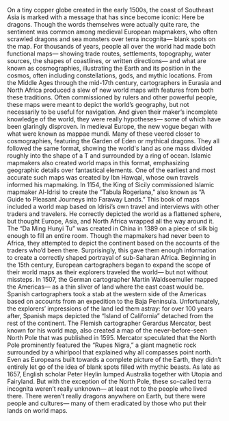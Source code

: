 On a tiny copper globe created in the early 1500s, the coast of Southeast Asia is marked  with a message that has since become iconic: Here be dragons. Though the words themselves were actually quite rare, the sentiment was common among medieval European mapmakers, who often scrawled dragons  and sea monsters over terra incognita— blank spots on the map. For thousands of years, people all over  the world had made both functional maps— showing trade routes, settlements,  topography, water sources, the shapes of coastlines,  or written directions— and what are known as cosmographies, illustrating the Earth  and its position in the cosmos, often including constellations, gods,  and mythic locations. From the Middle Ages through the mid-17th century, cartographers in Eurasia and North Africa produced a slew of new world maps with features from both these traditions. Often commissioned by rulers and other powerful people, these maps were meant to depict the world’s geography, but not necessarily to be useful for navigation. And given their maker’s incomplete knowledge of the world, they were really hypotheses— some of which have been  glaringly disproven. In medieval Europe, the new vogue began with what were known as mappae mundi. Many of these veered closer to cosmographies, featuring the Garden of Eden or mythical dragons. They all followed the same format, showing the world's land as one mass divided roughly into the shape of a T and surrounded by a ring of ocean. Islamic mapmakers also created world maps in this format, emphasizing geographic details over fantastical elements. One of the earliest and most accurate such maps was created by Ibn Hawqal, whose own travels informed his mapmaking. In 1154, the King of Sicily commissioned Islamic mapmaker Al-Idrisi to create the “Tabula Rogeriana,” also known as “A Guide to Pleasant  Journeys into Faraway Lands.” This book of maps included a world map based on Idrisi’s own travel and interviews with other traders and travelers. He correctly depicted the world  as a flattened sphere, but thought Europe, Asia, and North Africa wrapped all the way around it. The “Da Ming Hunyi Tu” was created  in China in 1389 on a piece of silk big enough  to fill an entire room. Though the mapmakers had  never been to Africa, they attempted to depict the continent based on the accounts of the traders who’d been there. Surprisingly, this gave them enough information to create a correctly shaped portrayal  of sub-Saharan Africa. Beginning in the 15th century,  European cartographers began to expand the scope of their world maps as their explorers traveled the world— but not without missteps. In 1507, the German cartographer  Martin Waldseemuller mapped the Americas— as a thin sliver of land  where the east coast would be. Spanish cartographers took a stab  at the western side of the Americas based on accounts from an expedition  to the Baja Peninsula. Unfortunately, the explorers’ impressions  of the land led them astray: for over 100 years after, Spanish maps  depicted the “Island of California” detached from the rest of the continent. The Flemish cartographer  Gerardus Mercator, best known for his world map, also created a map  of the never-before-seen North Pole that was published in 1595. Mercator speculated that the North Pole  prominently featured the “Rupes Nigra,” a giant magnetic rock surrounded by a whirlpool that explained why all compasses  point north. Even as Europeans built towards  a complete picture of the Earth, they didn’t entirely let go of the idea  of blank spots filled with mythic beasts. As late as 1657, English scholar  Peter Heylin lumped Australia together with Utopia and Fairyland. But with the exception of the North Pole, these so-called terra incognita weren’t really unknown— at least not to the people who lived there. There weren’t really dragons anywhere on Earth, but there were people and cultures— many of them eradicated by those  who put their lands on world maps. 